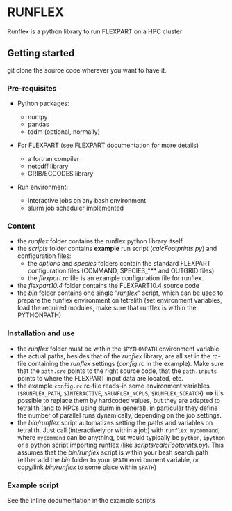 # RUNFLEX

Runflex is a python library to run FLEXPART on a HPC cluster

## Getting started
git clone the source code wherever you want to have it. 

### Pre-requisites
* Python packages:
    - numpy
    - pandas
    - tqdm (optional, normally)

* For FLEXPART (see FLEXPART documentation for more details)
    - a fortran compiler
    - netcdff library
    - GRIB/ECCODES library

* Run environment:
    - interactive jobs on any bash environment
    - slurm job scheduler implemented

### Content
* the _runflex_ folder contains the runflex python library itself
* the _scripts_ folder contains **example** run script (_calcFootprints.py_) and configuration files:
    - the _options_ and _species_ folders contain the standard FLEXPART configuration files (COMMAND, SPECIES_*** and OUTGRID files)
    - the _flexpart.rc_ file is an example configuration file for runflex.
* the _flexpart10.4_ folder contains the FLEXPART10.4 source code
* the _bin_ folder contains one single "_runflex_" script, which can be used to prepare the runflex environment on tetralith (set environment variables, load the required modules, make sure that runflex is within the PYTHONPATH)

### Installation and use
- the _runflex_ folder must be within the `$PYTHONPATH` environment variable
- the actual paths, besides that of the _runflex_ library, are all set in the rc-file containing the _runflex_ settings (_config.rc_ in the example). Make sure that the `path.src` points to the right source code, that the `path.inputs` points to where the FLEXPART input data are located, etc.
- the example `config.rc` rc-file reads-in some environment variables (`$RUNFLEX_PATH`, `$INTERACTIVE`, `$RUNFLEX_NCPUS`, `$RUNFLEX_SCRATCH`) ==> it's possible to replace them by hardcoded values, but they are adapted to tetralith (and to HPCs using slurm in general), in particular they define the number of parallel runs dynamically, depending on the job settings.
- the _bin/runflex_ script automatizes setting the paths and variables on tetralith. Just call (interactively or within a job) with `runflex mycommand`, where `mycommand` can be anything, but would typically be `python`, `ipython` or a python script importing runflex (like _scripts/calcFootprints.py_). This assumes that the _bin/runflex_ script is within your bash search path (either add the _bin_ folder to your `$PATH` environment variable, or copy/link _bin/runflex_ to some place within `$PATH`)

### Example script
See the inline documentation in the example scripts